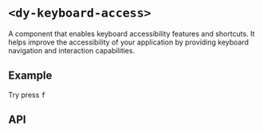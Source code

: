 # `<dy-keyboard-access>`

A component that enables keyboard accessibility features and shortcuts. It helps improve the accessibility of your application by providing keyboard navigation and interaction capabilities.

## Example

<gbp-example
  name="dy-keyboard-access"
  src="https://esm.sh/duoyun-ui/elements/keyboard-access">Try press <kbd>f</kbd></gbp-example>

## API

<gbp-api src="/src/elements/keyboard-access.ts"></gbp-api>
